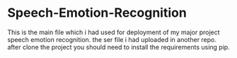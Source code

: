 # Speech-Emotion-Recognition
This is the main file which i had used for deployment of my major project speech emotion recognition. the ser file i had uploaded in another repo. after clone the project you should need to install the requirements using pip.
